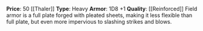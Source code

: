 **Price**: 50 [[Thaler]]
**Type**: Heavy 
**Armor**: 1D8 +1
**Quality**: [[Reinforced]]
Field armor is a full plate forged with pleated sheets, making it less flexible than full plate, but even more impervious to slashing strikes and blows.